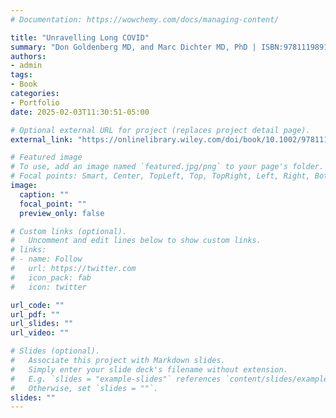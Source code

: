 ```yaml
---
# Documentation: https://wowchemy.com/docs/managing-content/

title: "Unravelling Long COVID"
summary: "Don Goldenberg MD, and Marc Dichter MD, PhD | ISBN:9781119891307 | November 2022 | John Wiley & Sons Ltd. | 244 pages"
authors: 
- admin
tags: 
- Book
categories:
- Portfolio
date: 2025-02-03T11:30:51-05:00

# Optional external URL for project (replaces project detail page).
external_link: "https://onlinelibrary.wiley.com/doi/book/10.1002/9781119891338"

# Featured image
# To use, add an image named `featured.jpg/png` to your page's folder.
# Focal points: Smart, Center, TopLeft, Top, TopRight, Left, Right, BottomLeft, Bottom, BottomRight.
image:
  caption: ""
  focal_point: ""
  preview_only: false

# Custom links (optional).
#   Uncomment and edit lines below to show custom links.
# links:
# - name: Follow
#   url: https://twitter.com
#   icon_pack: fab
#   icon: twitter

url_code: ""
url_pdf: ""
url_slides: ""
url_video: ""

# Slides (optional).
#   Associate this project with Markdown slides.
#   Simply enter your slide deck's filename without extension.
#   E.g. `slides = "example-slides"` references `content/slides/example-slides.md`.
#   Otherwise, set `slides = ""`.
slides: ""
---
```

